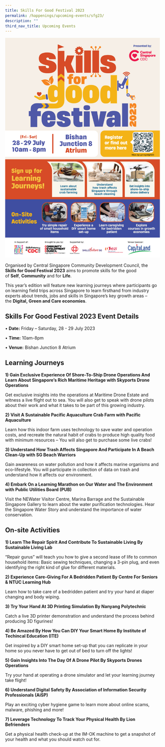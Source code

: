 ```yaml
---
title: Skills For Good Festival 2023
permalink: /happenings/upcoming-events/sfg23/
description: ""
third_nav_title: Upcoming Events
---
```

![](/images/Happenings/sfg2023.jpg)

Organised by Central Singapore Community Development Council, the **Skills for Good Festival 2023** aims to promote skills for the good of **Self**, **Community** and for **Life**. 

This year’s edition will feature new learning journeys where participants go on learning field trips across Singapore to learn firsthand from industry experts about trends, jobs and skills in Singapore’s key growth areas – the **Digital, Green and Care economies**.


Skills For Good Festival 2023 Event Details
--------------------

•  **Date:**&nbsp;Friday – Saturday,  28 - 29 July 2023

• **Time:**&nbsp;10am-8pm

• **Venue:**&nbsp;Bishan Junction 8 Atrium


Learning Journeys
--------------------

**1) Gain Exclusive Experience Of Shore-To-Ship Drone Operations And Learn About Singapore’s Rich Maritime Heritage with Skyports Drone Operations** 

Get exclusive insights into the operations at Maritime Drone Estate and witness a live flight out to sea. You will also get to speak with drone pilots about their work and what it takes to be part of this growing industry.


**2)  Visit A Sustainable Pacific Aquaculture Crab Farm with Pacific Aquaculture**

Learn how this indoor farm uses technology to save water and operation costs, and recreate the natural habit of crabs to produce high quality food with minimum resources – You will also get to purchase some live crabs! 


**3) Understand How Trash Affects Singapore And Participate In A Beach Clean-Up with SG Beach Warriors**

Gain awareness on water pollution and how it affects marine organisms and eco-lifestyle.  You will participate in collection of data on trash and understand how it affects our environment.

**4) Embark On a Learning Marathon on Our Water and The Environment with Public Utilities Board (PUB)**

Visit the NEWater Visitor Centre, Marina Barrage and the Sustainable Singapore Gallery to learn about the water purification technologies. Hear the Singapore Water Story and understand the importance of water conservation. 


On-site Activities
--------------------

**1) Learn The Repair Spirit And Contribute To Sustainable Living By Sustainable Living Lab** 

“Repair gurus” will teach you how to give a second lease of life to common household items: Basic sewing techniques, changing a 3-pin plug, and even identifying the right kind of glue for different materials. 


**2) Experience Care-Giving For A Bedridden Patient By Centre For Seniors &amp; NTUC Learning Hub**

Learn how to take care of a bedridden patient and try your hand at diaper changing and body wiping. 


**3) Try Your Hand At 3D Printing Simulation By Nanyang Polytechnic** 

Catch a live 3D printer demonstration and understand the process behind producing 3D figurines! 


**4) Be Amazed By How You Can DIY Your Smart Home By Institute of Techincal Education (ITE)** 

Get inspired by a DIY smart home set-up that you can replicate in your home so you never have to get out of bed to turn off the lights! 


**5) Gain Insights Into The Day Of A Drone Pilot By Skyports Drones Operations**

Try your hand at operating a drone simulator and let your learning journey take flight!


**6) Understand Digital Safety By Association of Information Security Professionals (AiSP)**

Play an exciting cyber hygiene game to learn more about online scams, malware, phishing and more! &nbsp;


**7) Leverage Technology To Track Your Physical Health By Lion Befrienders**

Get a physical health check-up at the IM-OK machine to get a snapshot of your health and what you should watch out for.